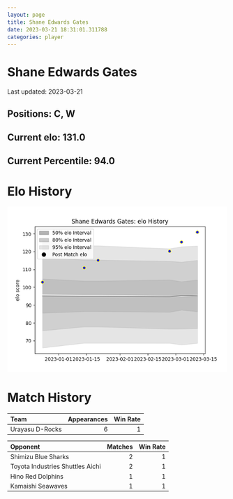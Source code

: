```yaml
---  
layout: page  
title: Shane Edwards Gates  
date: 2023-03-21 18:31:01.311788  
categories: player  
---
```

# Shane Edwards Gates


Last updated: 2023-03-21
## Positions: C, W

## Current elo: 131.0

## Current Percentile: 94.0

# Elo History


![elo history](history_ShaneEdwardsGates.png)
# Match History


| Team            |   Appearances |   Win Rate |
|:----------------|--------------:|-----------:|
| Urayasu D-Rocks |             6 |          1 |

| Opponent                         |   Matches |   Win Rate |
|:---------------------------------|----------:|-----------:|
| Shimizu Blue Sharks              |         2 |          1 |
| Toyota Industries Shuttles Aichi |         2 |          1 |
| Hino Red Dolphins                |         1 |          1 |
| Kamaishi Seawaves                |         1 |          1 |